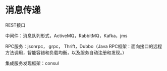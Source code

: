 # 消息传递

REST接口

中间件：消息队列形式，ActiveMQ，RabbitMQ，Kafka，jms

RPC服务：jsonrpc， grpc， Thrift，Dubbo（Java RPC框架：面向接口的远程方法调用，智能容错和负载均衡，以及服务自动注册和发现。）

集成服务发现框架：consul

